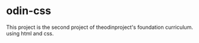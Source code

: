 # odin-css
This project is the second project of theodinproject's foundation curriculum.
using html and css.